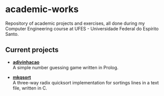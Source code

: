 academic-works
==============

Repository of academic projects and exercises, all done during my Computer Engineering course at UFES - Universidade Federal do Espírito Santo.

Current projects
----------------

- [**adivinhacao**](https://github.com/spidey/academic-works/tree/master/adivinhacao)  
	A simple number guessing game written in Prolog.

- [**mkqsort**](https://github.com/spidey/academic-works/tree/master/mkqsort)  
	A three-way radix quicksort implementation for sortings lines in a text file, written in C.
